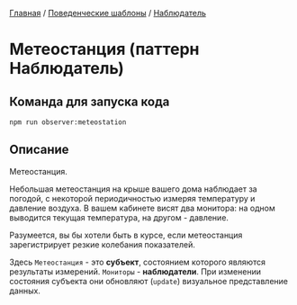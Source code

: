 [Главная](../../..) / [Поведенческие шаблоны](../..) / [Наблюдатель](..)


# Метеостанция (паттерн Наблюдатель)

## Команда для запуска кода

```
npm run observer:meteostation
```

## Описание


Метеостанция.

Небольшая метеостанция на крыше вашего дома наблюдает за погодой, с некоторой периодичностью измеряя температуру и давление воздуха. В вашем кабинете висят два монитора: на одном выводится текущая температура, на другом - давление.

Разумеется, вы бы хотели быть в курсе, если метеостанция зарегистрирует резкие колебания показателей.

Здесь `Метеостанция` - это **субъект**, состоянием которого являются результаты измерений. `Мониторы` - **наблюдатели**. При изменении состояния субъекта они обновляют (```update```) визуальное представление данных.